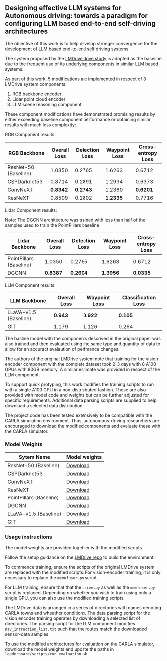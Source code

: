 ## Designing effective LLM systems for Autonomous driving: towards a paradigm for configuring LLM based end-to-end self-driving architectures

The objective of this work is to help develop stronger convergence for the development of LLM based end-to-end self driving systems.

The system proposed by the [LMDrive drive study](https://github.com/opendilab/LMDrive/tree/main) is adopted as the baseline due to the frequent use of its underlying components in similar LLM based systems.

As part of this work, 5 modifications are implemented in respect of 3 LMDrive system components: 
  1. RGB backbone encoder
  2. Lidar point cloud encoder
  3. LLM scene reasoning component

These component modifications have demonstrated promising results by either exceeding baseline component performance or obtaining similar results with much less complexity: 

RGB Component results:

| RGB Backbone        | Overall Loss | Detection Loss | Waypoint Loss | Cross-entropy Loss |
|---------------------|--------------|----------------|---------------|--------------------|
| ResNet-50 (Baseline) | 1.0350      | 0.2765         | 1.6263        | 0.6712             |
| CSPDarknet53        | 0.8714       | 0.2891         | 1.2934        | 0.6373             |
| ConvNeXT            | **0.8342**       | **0.2743**         | 1.2360        | **0.6201**             |
| ResNeXT             | 0.8509       | 0.2802         | **1.2335**        | 0.7716             |


Lidar Component results: 

Note: The DGCNN architecture was trained with less than half of the samples used to train the PointPillars baseline

| Lidar Backbone           | Overall Loss | Detection Loss | Waypoint Loss | Cross-entropy Loss |
|--------------------------|--------------|----------------|---------------|--------------------|
| PointPillars (Baseline)   | 1.0350       | 0.2765     | 1.6263        | 0.6712         |
| DGCNN                    | **0.8387**   | **0.2604**     | **1.3956**        | **0.0335**         |

LLM Component results:

| LLM Backbone            | Overall Loss | Waypoint Loss | Classification Loss |
|-------------------------|--------------|---------------|---------------------|
| LLaVA-v1.5 (Baseline)    | **0.943**        | **0.922**         | **0.105**               |
| GIT                     | 1.179        | 1.126         | 0.264               |

The basline model with the components descrived in the original paper was also trained and then evaluated using the same type and quantity of data to allow for an accuract evalaution of perfmance changes.

The authors of the original LMDrive system note that training for the vision encoder component with the complete dataset took 2-3 days with 8 A100 GPUs with 80GB memory. A similar estimate was provided in respect of the LLM component.

To support quick protyping, this work modifies the training scripts to run with a single A100 GPU in a non-distriubuted fashion. These are also provided with model code and weights but can be further adjusted for specific requirements. Additional data parsing scripts are supplied to help download a selected data distribution.

The project code has been tested extensively to be compatible with the CARLA simulation environment. Thus, autonomous-driving researchers are encouraged to download the modified components and evaluate these with the CARLA simulator.

### Model Weights

| Sytem Name        | Model weights                                                                                    | 
|-------------------|--------------------------------------------------------------------------------------------------|
| ResNet-50 (Baseline)  | [Download](https://mega.nz/file/rEBVyB6Y#dgXbqFi_NPobGUPxGY1horhESU_Cg8P2gpa8Nyp95JY)        | 
| CSPDarknet53   | [Download](https://mega.nz/file/7JRziIZL#zEBlD2LvLHps0eUm4EgfJqBXaaIo8AoN57FmF6-V5ek)               |
| ConvNeXT    | [Download](https://mega.nz/file/2NJXDaaT#Q8-QhrYUvy1Jy340Rga4VPQrE5K5yMtyhninw-vHerM)                  |
| ResNeXT   | [Download](https://mega.nz/file/WAxxVAbS#5LHNshQCXPrWApCKOlXo5yhjBeljGmqtPHrhJUGy6_E)                    | 
| PointPillars (Baseline)    | [Download](https://mega.nz/file/GVwwCLJC#RmWCj9NI3ETSE955qBwDx-yp-yyWwuDki3_QL-7nM8M)   | 
| DGCNN   | [Download](https://mega.nz/file/aIQgRQgJ#GzoA_rTRjOeGkN1Ol4G9yN0UkUnB6PmwQy1jJ0smjX8)                      |
| LLaVA-v1.5 (Baseline)     | [Download](https://mega.nz/file/rUJgDbTZ#N2aDzK33b_fvuxPq5y4SWIjQzml4hkQduoOY06nHLys)    |
| GIT   | [Download](https://mega.nz/file/KNQGQThS#5GF8ht8OUYWPJl0S1ockgQuJV99X45jN6uJ-5yxh0-I)                        | 

### Usage instructions

The model weights are provided together with the modified scripts.

Follow the setup guidance on the [LMDrive repo](https://github.com/opendilab/LMDrive?tab=readme-ov-file#setup) to build the environment.

To commence training, ensure the scripts of the original LMDrive system are replaced with the modified scripts. For vision-encoder training, it is only necessary to replace the `memufuser.py` script. 

For LLM training, ensure that that the `drive.py` as well as the `memfuser.py` script is replaced. Depending on whether you wish to train using only a single GPU, you can also use the modified training scripts. 

The LMDrive data is arranged in a series of directories with names denoting CARLA towns and wheather conditions. The data parsing script for the vision encoder training operates by downloading a selected list of directories. The parsing script for the LLM component modifies `nav_intruction_list.txt` such that the routes match the downloaded sensor-data samples.

To use the modified architectures for evaluation on the CARLA simulator, download the model weights and update the paths in `leaderboard/scripts/run_evaluation.sh`




